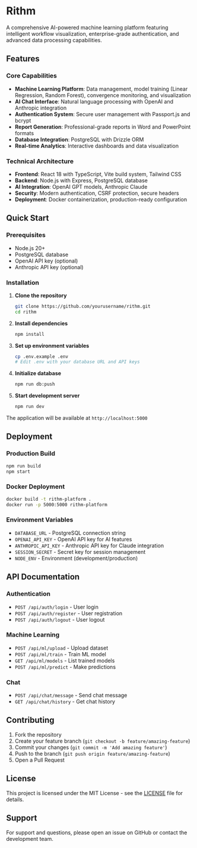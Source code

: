 # Rithm

A comprehensive AI-powered machine learning platform featuring intelligent workflow visualization, enterprise-grade authentication, and advanced data processing capabilities.

## Features

### Core Capabilities
- **Machine Learning Platform**: Data management, model training (Linear Regression, Random Forest), convergence monitoring, and visualization
- **AI Chat Interface**: Natural language processing with OpenAI and Anthropic integration
- **Authentication System**: Secure user management with Passport.js and bcrypt
- **Report Generation**: Professional-grade reports in Word and PowerPoint formats
- **Database Integration**: PostgreSQL with Drizzle ORM
- **Real-time Analytics**: Interactive dashboards and data visualization

### Technical Architecture
- **Frontend**: React 18 with TypeScript, Vite build system, Tailwind CSS
- **Backend**: Node.js with Express, PostgreSQL database
- **AI Integration**: OpenAI GPT models, Anthropic Claude
- **Security**: Modern authentication, CSRF protection, secure headers
- **Deployment**: Docker containerization, production-ready configuration

## Quick Start

### Prerequisites
- Node.js 20+
- PostgreSQL database
- OpenAI API key (optional)
- Anthropic API key (optional)

### Installation

1. **Clone the repository**
   ```bash
   git clone https://github.com/yourusername/rithm.git
   cd rithm
   ```

2. **Install dependencies**
   ```bash
   npm install
   ```

3. **Set up environment variables**
   ```bash
   cp .env.example .env
   # Edit .env with your database URL and API keys
   ```

4. **Initialize database**
   ```bash
   npm run db:push
   ```

5. **Start development server**
   ```bash
   npm run dev
   ```

The application will be available at `http://localhost:5000`

## Deployment

### Production Build
```bash
npm run build
npm start
```

### Docker Deployment
```bash
docker build -t rithm-platform .
docker run -p 5000:5000 rithm-platform
```

### Environment Variables
- `DATABASE_URL` - PostgreSQL connection string
- `OPENAI_API_KEY` - OpenAI API key for AI features
- `ANTHROPIC_API_KEY` - Anthropic API key for Claude integration
- `SESSION_SECRET` - Secret key for session management
- `NODE_ENV` - Environment (development/production)

## API Documentation

### Authentication
- `POST /api/auth/login` - User login
- `POST /api/auth/register` - User registration
- `POST /api/auth/logout` - User logout

### Machine Learning
- `POST /api/ml/upload` - Upload dataset
- `POST /api/ml/train` - Train ML model
- `GET /api/ml/models` - List trained models
- `POST /api/ml/predict` - Make predictions

### Chat
- `POST /api/chat/message` - Send chat message
- `GET /api/chat/history` - Get chat history

## Contributing

1. Fork the repository
2. Create your feature branch (`git checkout -b feature/amazing-feature`)
3. Commit your changes (`git commit -m 'Add amazing feature'`)
4. Push to the branch (`git push origin feature/amazing-feature`)
5. Open a Pull Request

## License

This project is licensed under the MIT License - see the [LICENSE](LICENSE) file for details.

## Support

For support and questions, please open an issue on GitHub or contact the development team.